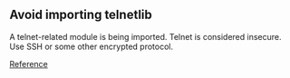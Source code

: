 ## Avoid importing telnetlib

A telnet-related module is being imported. Telnet is considered insecure. Use SSH or some other encrypted protocol.

[Reference](https://docs.openstack.org/bandit/latest/api/bandit.blacklists.html#b401-import-telnetlib)